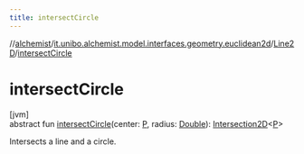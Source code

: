 ```yaml
---
title: intersectCircle
---
```

//[alchemist](../../../index.html)/[it.unibo.alchemist.model.interfaces.geometry.euclidean2d](../index.html)/[Line2D](index.html)/[intersectCircle](intersect-circle.html)



# intersectCircle



[jvm]\
abstract fun [intersectCircle](intersect-circle.html)(center: [P](index.html), radius: [Double](https://kotlinlang.org/api/latest/jvm/stdlib/kotlin/-double/index.html)): [Intersection2D](../-intersection2-d/index.html)<[P](index.html)>



Intersects a line and a circle.




